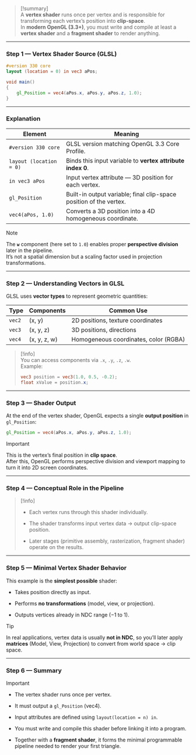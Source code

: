 > [!summary]  
> A **vertex shader** runs once per vertex and is responsible for transforming each vertex’s position into **clip-space**.  
> In **modern OpenGL (3.3+)**, you must write and compile at least a **vertex shader** and a **fragment shader** to render anything.

---

### Step 1 — Vertex Shader Source (GLSL)

```glsl
#version 330 core
layout (location = 0) in vec3 aPos;

void main()
{
    gl_Position = vec4(aPos.x, aPos.y, aPos.z, 1.0);
}
```

---

### Explanation

|Element|Meaning|
|---|---|
|`#version 330 core`|GLSL version matching OpenGL 3.3 Core Profile.|
|`layout (location = 0)`|Binds this input variable to **vertex attribute index 0**.|
|`in vec3 aPos`|Input vertex attribute — 3D position for each vertex.|
|`gl_Position`|Built-in output variable; final clip-space position of the vertex.|
|`vec4(aPos, 1.0)`|Converts a 3D position into a 4D homogeneous coordinate.|

> [!note]  
> The **`w`** component (here set to `1.0`) enables proper **perspective division** later in the pipeline.  
> It’s not a spatial dimension but a scaling factor used in projection transformations.

---

### Step 2 — Understanding Vectors in GLSL

GLSL uses **vector types** to represent geometric quantities:

|Type|Components|Common Use|
|---|---|---|
|`vec2`|(x, y)|2D positions, texture coordinates|
|`vec3`|(x, y, z)|3D positions, directions|
|`vec4`|(x, y, z, w)|Homogeneous coordinates, color (RGBA)|

> [!info]  
> You can access components via `.x`, `.y`, `.z`, `.w`.  
> Example:
> 
> ```glsl
> vec3 position = vec3(1.0, 0.5, -0.2);
> float xValue = position.x;
> ```

---

### Step 3 — Shader Output

At the end of the vertex shader, OpenGL expects a single **output position** in `gl_Position`:

```glsl
gl_Position = vec4(aPos.x, aPos.y, aPos.z, 1.0);
```

> [!important]  
> This is the vertex’s final position in **clip space**.  
> After this, OpenGL performs perspective division and viewport mapping to turn it into 2D screen coordinates.

---

### Step 4 — Conceptual Role in the Pipeline

> [!info]
> 
> - Each vertex runs through this shader individually.
>     
> - The shader transforms input vertex data → output clip-space position.
>     
> - Later stages (primitive assembly, rasterization, fragment shader) operate on the results.
>     

---

### Step 5 — Minimal Vertex Shader Behavior

This example is the **simplest possible** shader:

- Takes position directly as input.
    
- Performs **no transformations** (model, view, or projection).
    
- Outputs vertices already in NDC range (−1 to 1).
    

> [!tip]  
> In real applications, vertex data is usually **not in NDC**, so you’ll later apply **matrices** (Model, View, Projection) to convert from world space → clip space.

---

### Step 6 — Summary

> [!important]
> 
> - The vertex shader runs once per vertex.
>     
> - It must output a `gl_Position` (vec4).
>     
> - Input attributes are defined using `layout(location = n) in`.
>     
> - You must write and compile this shader before linking it into a program.
>     
> - Together with a **fragment shader**, it forms the minimal programmable pipeline needed to render your first triangle.
>